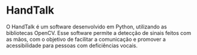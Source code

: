 # HandTalk
O HandTalk é um software desenvolvido em Python, utilizando as bibliotecas OpenCV. Esse software permite a detecção de sinais feitos com as mãos, com o objetivo de facilitar a comunicação e promover a acessibilidade para pessoas com deficiências vocais.
